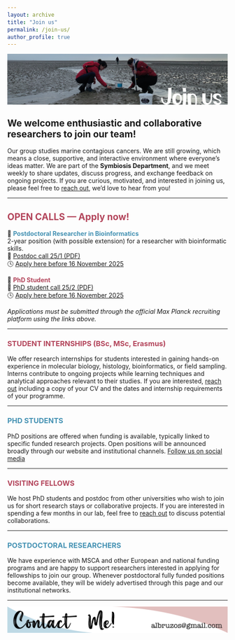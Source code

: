 ```yaml
---
layout: archive
title: "Join us"
permalink: /join-us/
author_profile: true
---
```

<!---to comment---> 

<img align="center" src="/images/WebsiteSections_v1-10.png"/>

## <i class="fa fa-flask" aria-hidden="true"></i> We welcome enthusiastic and collaborative researchers to join our team!

Our group studies marine contagious cancers. We are still growing, which means a close, supportive, and interactive environment where everyone’s ideas matter. We are part of the **Symbiosis Department**, and we meet weekly to share updates, discuss progress, and exchange feedback on ongoing projects. If you are curious, motivated, and interested in joining us, please feel free to [reach out](https://albruzos.github.io/contact/), we’d love to hear from you!  

---

## <i class="fa fa-bullhorn" aria-hidden="true"></i> <FONT COLOR="#b3455b">OPEN CALLS — Apply now!</FONT>

🔹 <i class="fa fa-code" aria-hidden="true"></i> **<FONT COLOR="#4592b3">Postdoctoral Researcher in Bioinformatics</FONT>**  
2-year position (with possible extension) for a researcher with bioinformatic skills.  
📄 [Postdoc call 25/1 (PDF)](https://ALBruzos.github.io/files/recruitment/2025_Postdoc_JobPositionOffer_BruzosLab-MPIMM_v2.pdf)  
🕓 [Apply here before 16 November 2025](https://career.mpi-bremen.de/jobposting/a5697cec59a833bded496aa2af72837c6877acc60)

🔹 <i class="fa fa-graduation-cap" aria-hidden="true"></i> **<FONT COLOR="#b3455b">PhD Student</FONT>**   
📄 [PhD student call 25/2 (PDF)](https://ALBruzos.github.io/files/recruitment/2025_PhDstudent_JobPositionOffer_BruzosLab-MPIMM_v2.pdf)  
🕓 [Apply here before 16 November 2025](https://career.mpi-bremen.de/jobposting/fd71854ae887707f586dfa0d24e9a18a6d2225e60)

*Applications must be submitted through the official Max Planck recruiting platform using the links above.*

---

### <i class="fa fa-book" aria-hidden="true"></i> <FONT COLOR="#b3455b">STUDENT INTERNSHIPS (BSc, MSc, Erasmus)</FONT>
We offer research internships for students interested in gaining hands-on experience in molecular biology, histology, bioinformatics, or field sampling. Interns contribute to ongoing projects while learning techniques and analytical approaches relevant to their studies. If you are interested, [reach out](https://albruzos.github.io/contact/) including a copy of your CV and the dates and internship requirements of your programme.

---

### <i class="fa fa-graduation-cap" aria-hidden="true"></i> <FONT COLOR="#4592b3">PHD STUDENTS</FONT>
PhD positions are offered when funding is available, typically linked to specific funded research projects. Open positions will be announced broadly through our website and institutional channels. [Follow us on social media](https://albruzos.github.io/contact/)  

---

### <i class="fa fa-globe" aria-hidden="true"></i> <FONT COLOR="#b3455b">VISITING FELLOWS</FONT>
We host PhD students and postdoc from other universities who wish to join us for short research stays or collaborative projects. If you are interested in spending a few months in our lab, feel free to [reach out](https://albruzos.github.io/contact/) to discuss potential collaborations.

---

### <i class="fa fa-users" aria-hidden="true"></i> <FONT COLOR="#4592b3">POSTDOCTORAL RESEARCHERS</FONT>
We have experience with MSCA and other European and national funding programs and are happy to support researchers interested in applying for fellowships to join our group. Whenever postdoctoral fully funded positions become available, they will be widely advertised through this page and our institutional networks.

---


<p align="center">
  <a href="https://albruzos.github.io/contact" target="_blank">
    <img src="/images/ContactMe_v1.png" alt="Contact Alicia L Bruzos">
  </a>
</p>

<center> 
  <i class="fa fa-star" aria-hidden="true"></i>
  <i class="fa fa-star" aria-hidden="true"></i>
  <i class="fa fa-star" aria-hidden="true"></i>
</center>

